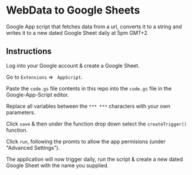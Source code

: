 # WebData to Google Sheets

Google App script that fetches data from a url, converts it to a string and writes it to a new dated Google Sheet daily at 5pm GMT+2.

## Instructions

Log into your Google account & create a Google Sheet.

Go to `Extensions` => ` AppScript`.

Paste the `code.gs` file contents in this repo into the `code.gs` file in the Google-App-Script editor. 

Replace all variables between the `*** ***` characters with your own parameters. 

Click `save` & then under the function drop down select the `createTrigger()` function.

Click `run`, following the promts to allow the app permisions (under "Advanced Settings").

The application will now trigger daily, run the script & create a new dated Google Sheet with the name you supplied. 




